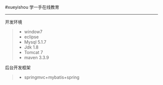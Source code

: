 #xueyishou
学一手在线教育

***

开发环境 
> * window7
> * eclipse
> * Mysql 5.1.7
> * Jdk 1.8
> * Tomcat 7
> * maven 3.3.9


后台开发框架
> * springmvc+mybatis+spring
